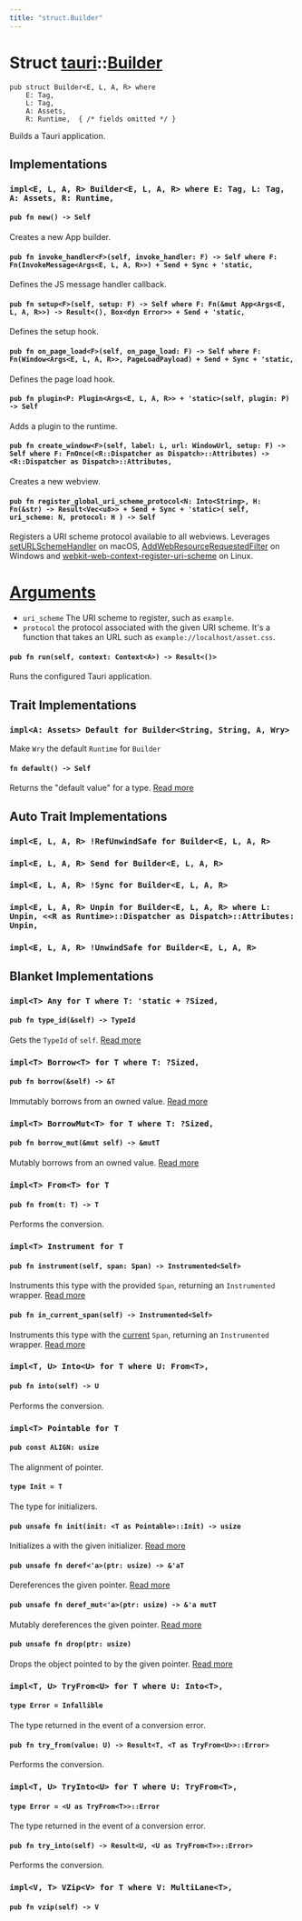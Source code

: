 ```yaml
---
title: "struct.Builder"
---
```


# Struct [tauri](/docs/api/rust/tauri/index.html)::​[Builder](/docs/api/rust/tauri/)

    pub struct Builder<E, L, A, R> where
        E: Tag,
        L: Tag,
        A: Assets,
        R: Runtime,  { /* fields omitted */ }

Builds a Tauri application.

## Implementations

### `impl<E, L, A, R> Builder<E, L, A, R> where E: Tag, L: Tag, A: Assets, R: Runtime,`

#### `pub fn new() -> Self`

Creates a new App builder.

#### `pub fn invoke_handler<F>(self, invoke_handler: F) -> Self where F: Fn(InvokeMessage<Args<E, L, A, R>>) + Send + Sync + 'static,`

Defines the JS message handler callback.

#### `pub fn setup<F>(self, setup: F) -> Self where F: Fn(&mut App<Args<E, L, A, R>>) -> Result<(), Box<dyn Error>> + Send + 'static,`

Defines the setup hook.

#### `pub fn on_page_load<F>(self, on_page_load: F) -> Self where F: Fn(Window<Args<E, L, A, R>>, PageLoadPayload) + Send + Sync + 'static,`

Defines the page load hook.

#### `pub fn plugin<P: Plugin<Args<E, L, A, R>> + 'static>(self, plugin: P) -> Self`

Adds a plugin to the runtime.

#### `pub fn create_window<F>(self, label: L, url: WindowUrl, setup: F) -> Self where F: FnOnce(<R::Dispatcher as Dispatch>::Attributes) -> <R::Dispatcher as Dispatch>::Attributes,`

Creates a new webview.

#### `pub fn register_global_uri_scheme_protocol<N: Into<String>, H: Fn(&str) -> Result<Vec<u8>> + Send + Sync + 'static>( self, uri_scheme: N, protocol: H ) -> Self`

Registers a URI scheme protocol available to all webviews. Leverages [setURLSchemeHandler](https://developer.apple.com/documentation/webkit/wkwebviewconfiguration/2875766-seturlschemehandler) on macOS, [AddWebResourceRequestedFilter](https://docs.microsoft.com/en-us/dotnet/api/microsoft.web.webview2.core.corewebview2.addwebresourcerequestedfilter?view=webview2-dotnet-1.0.774.44) on Windows and [webkit-web-context-register-uri-scheme](https://webkitgtk.org/reference/webkit2gtk/stable/WebKitWebContext.html#webkit-web-context-register-uri-scheme) on Linux.

# [Arguments](/docs/api/rust/tauri/about:blank#arguments)

-   `uri_scheme` The URI scheme to register, such as `example`.
-   `protocol` the protocol associated with the given URI scheme. It's a function that takes an URL such as `example://localhost/asset.css`.

#### `pub fn run(self, context: Context<A>) -> Result<()>`

Runs the configured Tauri application.

## Trait Implementations

### `impl<A: Assets> Default for Builder<String, String, A, Wry>`

Make `Wry` the default `Runtime` for `Builder`

#### `fn default() -> Self`

Returns the "default value" for a type. [Read more](https://doc.rust-lang.org/nightly/core/default/trait.Default.html#tymethod.default)

## Auto Trait Implementations

### `impl<E, L, A, R> !RefUnwindSafe for Builder<E, L, A, R>`

### `impl<E, L, A, R> Send for Builder<E, L, A, R>`

### `impl<E, L, A, R> !Sync for Builder<E, L, A, R>`

### `impl<E, L, A, R> Unpin for Builder<E, L, A, R> where L: Unpin, <<R as Runtime>::Dispatcher as Dispatch>::Attributes: Unpin,`

### `impl<E, L, A, R> !UnwindSafe for Builder<E, L, A, R>`

## Blanket Implementations

### `impl<T> Any for T where T: 'static + ?Sized,`

#### `pub fn type_id(&self) -> TypeId`

Gets the `TypeId` of `self`. [Read more](https://doc.rust-lang.org/nightly/core/any/trait.Any.html#tymethod.type_id)

### `impl<T> Borrow<T> for T where T: ?Sized,`

#### `pub fn borrow(&self) -> &T`

Immutably borrows from an owned value. [Read more](https://doc.rust-lang.org/nightly/core/borrow/trait.Borrow.html#tymethod.borrow)

### `impl<T> BorrowMut<T> for T where T: ?Sized,`

#### `pub fn borrow_mut(&mut self) -> &mutT`

Mutably borrows from an owned value. [Read more](https://doc.rust-lang.org/nightly/core/borrow/trait.BorrowMut.html#tymethod.borrow_mut)

### `impl<T> From<T> for T`

#### `pub fn from(t: T) -> T`

Performs the conversion.

### `impl<T> Instrument for T`

#### `pub fn instrument(self, span: Span) -> Instrumented<Self>`

Instruments this type with the provided `Span`, returning an `Instrumented` wrapper. [Read more](https://docs.rs/tracing/0.1.25/tracing/instrument/trait.Instrument.html#method.instrument)

#### `pub fn in_current_span(self) -> Instrumented<Self>`

Instruments this type with the [current](/docs/api/rust/tauri/../struct.Span.html#method.current) `Span`, returning an `Instrumented` wrapper. [Read more](https://docs.rs/tracing/0.1.25/tracing/instrument/trait.Instrument.html#method.in_current_span)

### `impl<T, U> Into<U> for T where U: From<T>,`

#### `pub fn into(self) -> U`

Performs the conversion.

### `impl<T> Pointable for T`

#### `pub const ALIGN: usize`

The alignment of pointer.

#### `type Init = T`

The type for initializers.

#### `pub unsafe fn init(init: <T as Pointable>::Init) -> usize`

Initializes a with the given initializer. [Read more](/docs/api/rust/tauri/about:blank#tymethod.init)

#### `pub unsafe fn deref<'a>(ptr: usize) -> &'aT`

Dereferences the given pointer. [Read more](/docs/api/rust/tauri/about:blank#tymethod.deref)

#### `pub unsafe fn deref_mut<'a>(ptr: usize) -> &'a mutT`

Mutably dereferences the given pointer. [Read more](/docs/api/rust/tauri/about:blank#tymethod.deref_mut)

#### `pub unsafe fn drop(ptr: usize)`

Drops the object pointed to by the given pointer. [Read more](/docs/api/rust/tauri/about:blank#tymethod.drop)

### `impl<T, U> TryFrom<U> for T where U: Into<T>,`

#### `type Error = Infallible`

The type returned in the event of a conversion error.

#### `pub fn try_from(value: U) -> Result<T, <T as TryFrom<U>>::Error>`

Performs the conversion.

### `impl<T, U> TryInto<U> for T where U: TryFrom<T>,`

#### `type Error = <U as TryFrom<T>>::Error`

The type returned in the event of a conversion error.

#### `pub fn try_into(self) -> Result<U, <U as TryFrom<T>>::Error>`

Performs the conversion.

### `impl<V, T> VZip<V> for T where V: MultiLane<T>,`

#### `pub fn vzip(self) -> V`
